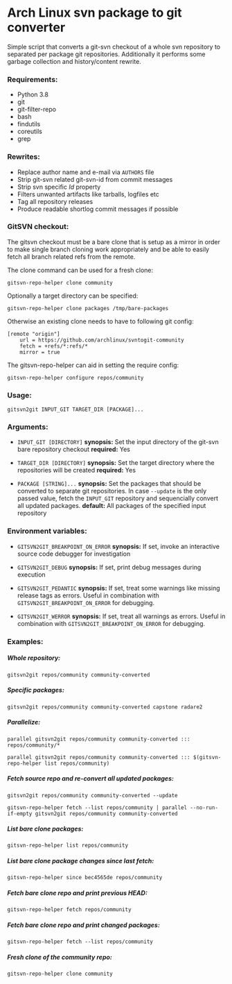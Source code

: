 Arch Linux svn package to git converter
=======================================

Simple script that converts a git-svn checkout of a whole svn repository to
separated per package git repositories. Additionally it performs some garbage
collection and history/content rewrite.

### Requirements:
- Python 3.8
- git
- git-filter-repo
- bash
- findutils
- coreutils
- grep

### Rewrites:
- Replace author name and e-mail via `AUTHORS` file
- Strip git-svn related git-svn-id from commit messages
- Strip svn specific $Id$ property
- Filters unwanted artifacts like tarballs, logfiles etc
- Tag all repository releases
- Produce readable shortlog commit messages if possible

### GitSVN checkout:

The gitsvn checkout must be a bare clone that is setup as a mirror in order
to make single branch cloning work appropriately and be able to easily fetch
all branch related refs from the remote.

The clone command can be used for a fresh clone:
```
gitsvn-repo-helper clone community
```

Optionally a target directory can be specified:
```
gitsvn-repo-helper clone packages /tmp/bare-packages
```

Otherwise an existing clone needs to have to following git config:
```
[remote "origin"]
	url = https://github.com/archlinux/svntogit-community
	fetch = +refs/*:refs/*
	mirror = true
```

The gitsvn-repo-helper can aid in setting the require config:

```
gitsvn-repo-helper configure repos/community
```


### Usage:

    gitsvn2git INPUT_GIT TARGET_DIR [PACKAGE]...


### Arguments:

- `INPUT_GIT [DIRECTORY]`
**synopsis:** Set the input directory of the git-svn bare repository checkout
**required:** Yes


- `TARGET_DIR [DIRECTORY]`
**synopsis:** Set the target directory where the repositories will be created
**required:** Yes


- `PACKAGE [STRING]...`
**synopsis:** Set the packages that should be converted to separate git repositories. In case `--update` is the only passed value, fetch the `INPUT_GIT` repository and sequencially convert all updated packages.
**default:** All packages of the specified input repository


### Environment variables:

- `GITSVN2GIT_BREAKPOINT_ON_ERROR`
**synopsis:** If set, invoke an interactive source code debugger for investigation

- `GITSVN2GIT_DEBUG`
**synopsis:** If set, print debug messages during execution

- `GITSVN2GIT_PEDANTIC`
**synopsis:** If set, treat some warnings like missing release tags as errors. Useful in combination with `GITSVN2GIT_BREAKPOINT_ON_ERROR` for debugging.

- `GITSVN2GIT_WERROR`
**synopsis:** If set, treat all warnings as errors. Useful in combination with `GITSVN2GIT_BREAKPOINT_ON_ERROR` for debugging.


### Examples:
##### Whole repository:

    gitsvn2git repos/community community-converted

##### Specific packages:

    gitsvn2git repos/community community-converted capstone radare2

##### Parallelize:

    parallel gitsvn2git repos/community community-converted ::: repos/community/*

    parallel gitsvn2git repos/community community-converted ::: $(gitsvn-repo-helper list repos/community)

##### Fetch source repo and re-convert all updated packages:

	gitsvn2git repos/community community-converted --update

	gitsvn-repo-helper fetch --list repos/community | parallel --no-run-if-empty gitsvn2git repos/community community-converted

##### List bare clone packages:

    gitsvn-repo-helper list repos/community

##### List bare clone package changes since last fetch:

    gitsvn-repo-helper since bec4565de repos/community

##### Fetch bare clone repo and print previous HEAD:

    gitsvn-repo-helper fetch repos/community

##### Fetch bare clone repo and print changed packages:

    gitsvn-repo-helper fetch --list repos/community

##### Fresh clone of the community repo:

    gitsvn-repo-helper clone community
